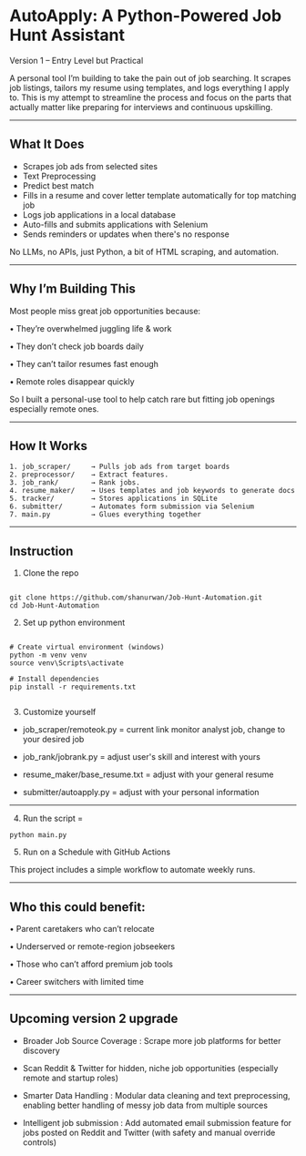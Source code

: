 # AutoApply: A Python-Powered Job Hunt Assistant

Version 1 – Entry Level but Practical

A personal tool I’m building to take the pain out of job searching. It scrapes job listings, tailors my resume using templates, and logs everything I apply to. This is my attempt to streamline the process and focus on the parts that actually matter like preparing for interviews and continuous upskilling.

---

## What It Does

- Scrapes job ads from selected sites
- Text Preprocessing
- Predict best match
- Fills in a resume and cover letter template automatically for top matching job 
- Logs job applications in a local database
- Auto-fills and submits applications with Selenium
- Sends reminders or updates when there's no response

No LLMs, no APIs, just Python, a bit of HTML scraping, and automation.

---

## Why I’m Building This


Most people miss great job opportunities because:

•	They’re overwhelmed juggling life & work

•	They don’t check job boards daily

•	They can’t tailor resumes fast enough

•	Remote roles disappear quickly

So I built a personal-use tool to help catch rare but fitting job openings especially remote ones.

---

## How It Works 

```text
1. job_scraper/     → Pulls job ads from target boards
2. preprocessor/    → Extract features.
3. job_rank/        → Rank jobs.
4. resume_maker/    → Uses templates and job keywords to generate docs
5. tracker/         → Stores applications in SQLite
6. submitter/       → Automates form submission via Selenium
7. main.py          → Glues everything together

```
---

## Instruction

1. Clone the repo

```

git clone https://github.com/shanurwan/Job-Hunt-Automation.git
cd Job-Hunt-Automation

```

2. Set up python environment 


```

# Create virtual environment (windows)
python -m venv venv
source venv\Scripts\activate

# Install dependencies
pip install -r requirements.txt


```

3. Customize yourself

- job_scraper/remoteok.py = current link monitor analyst job, change to your desired job

- job_rank/jobrank.py = adjust user's skill and interest with yours

- resume_maker/base_resume.txt = adjust with your general resume

- submitter/autoapply.py = adjust with your personal information

---

4. Run the script = 

```
python main.py

```

5.  Run on a Schedule with GitHub Actions

This project includes a simple workflow to automate weekly runs.

---

##  Who this could benefit:

•	Parent caretakers who can’t relocate

•	Underserved or remote-region jobseekers

•	Those who can’t afford premium job tools

•	Career switchers with limited time

---
##  Upcoming version 2 upgrade 

- Broader Job Source Coverage : Scrape more job platforms for better discovery


- Scan Reddit & Twitter for hidden, niche job opportunities (especially remote and startup roles)


- Smarter Data Handling : Modular data cleaning and text preprocessing, enabling better handling of messy job data from multiple sources


- Intelligent job submission : Add automated email submission feature for jobs posted on Reddit and Twitter (with safety and manual override controls)








